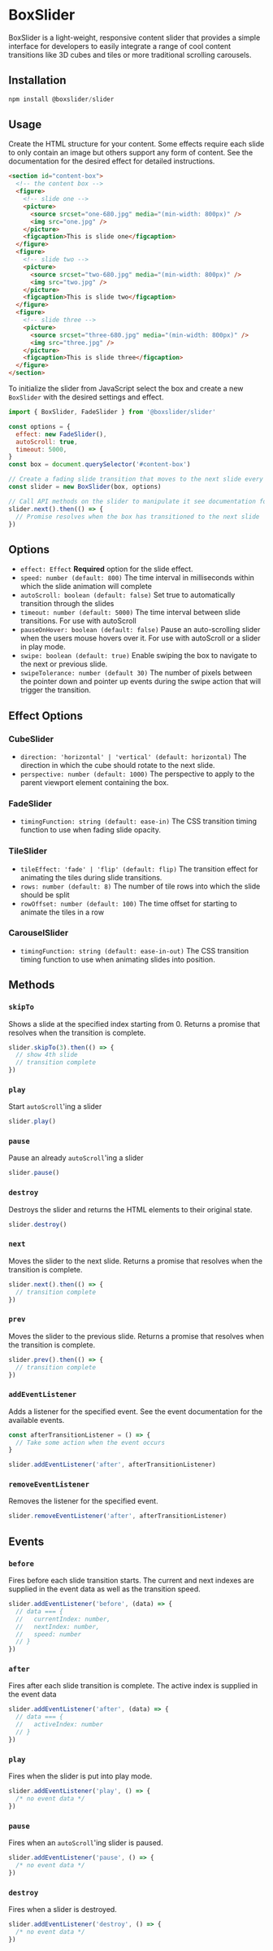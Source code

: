 # BoxSlider

BoxSlider is a light-weight, responsive content slider that provides a
simple interface for developers to easily integrate a range of cool content
transitions like 3D cubes and tiles or more traditional scrolling carousels.

## Installation

```javascript
npm install @boxslider/slider
```

## Usage

Create the HTML structure for your content. Some effects require each slide to only
contain an image but others support any form of content. See the documentation for
the desired effect for detailed instructions.

```html
<section id="content-box">
  <!-- the content box -->
  <figure>
    <!-- slide one -->
    <picture>
      <source srcset="one-680.jpg" media="(min-width: 800px)" />
      <img src="one.jpg" />
    </picture>
    <figcaption>This is slide one</figcaption>
  </figure>
  <figure>
    <!-- slide two -->
    <picture>
      <source srcset="two-680.jpg" media="(min-width: 800px)" />
      <img src="two.jpg" />
    </picture>
    <figcaption>This is slide two</figcaption>
  </figure>
  <figure>
    <!-- slide three -->
    <picture>
      <source srcset="three-680.jpg" media="(min-width: 800px)" />
      <img src="three.jpg" />
    </picture>
    <figcaption>This is slide three</figcaption>
  </figure>
</section>
```

To initialize the slider from JavaScript select the box and create a new `BoxSlider` with
the desired settings and effect.

```javascript
import { BoxSlider, FadeSlider } from '@boxslider/slider'

const options = {
  effect: new FadeSlider(),
  autoScroll: true,
  timeout: 5000,
}
const box = document.querySelector('#content-box')

// Create a fading slide transition that moves to the next slide every 5 seconds (5000ms)
const slider = new BoxSlider(box, options)

// Call API methods on the slider to manipulate it see documentation for available actions
slider.next().then(() => {
  // Promise resolves when the box has transitioned to the next slide
})
```

## Options

- `effect: Effect` **Required** option for the slide effect.
- `speed: number (default: 800)` The time interval in milliseconds within which the
  slide animation will complete
- `autoScroll: boolean (default: false)` Set true to automatically transition through
  the slides
- `timeout: number (default: 5000)` The time interval between slide transitions. For use
  with autoScroll
- `pauseOnHover: boolean (default: false)` Pause an auto-scrolling slider when the users
  mouse hovers over it. For use with autoScroll or a slider in play mode.
- `swipe: boolean (default: true)` Enable swiping the box to navigate to the next or
  previous slide.
- `swipeTolerance: number (default 30)` The number of pixels between the pointer down
  and pointer up events during the swipe action that will trigger the transition.

## Effect Options

### CubeSlider

- `direction: 'horizontal' | 'vertical' (default: horizontal)` The direction in which the
  cube should rotate to the next slide.
- `perspective: number (default: 1000)` The perspective to apply to the parent viewport
  element containing the box.

### FadeSlider

- `timingFunction: string (default: ease-in)` The CSS transition timing function to use
  when fading slide opacity.

### TileSlider

- `tileEffect: 'fade' | 'flip' (default: flip)` The transition effect for animating the tiles during
  slide transitions.
- `rows: number (default: 8)` The number of tile rows into which the slide should
  be split
- `rowOffset: number (default: 100)` The time offset for starting to animate the tiles
  in a row

### CarouselSlider

- `timingFunction: string (default: ease-in-out)` The CSS transition timing function to use
  when animating slides into position.

## Methods

### `skipTo`

Shows a slide at the specified index starting from 0. Returns a promise that resolves
when the transition is complete.

```javascript
slider.skipTo(3).then(() => {
  // show 4th slide
  // transition complete
})
```

### `play`

Start `autoScroll`'ing a slider

```javascript
slider.play()
```

### `pause`

Pause an already `autoScroll`'ing a slider

```javascript
slider.pause()
```

### `destroy`

Destroys the slider and returns the HTML elements to their original state.

```javascript
slider.destroy()
```

### `next`

Moves the slider to the next slide. Returns a promise that resolves when the transition
is complete.

```javascript
slider.next().then(() => {
  // transition complete
})
```

### `prev`

Moves the slider to the previous slide. Returns a promise that resolves when the
transition is complete.

```javascript
slider.prev().then(() => {
  // transition complete
})
```

### `addEventListener`

Adds a listener for the specified event. See the event documentation for the available
events.

```javascript
const afterTransitionListener = () => {
  // Take some action when the event occurs
}

slider.addEventListener('after', afterTransitionListener)
```

### `removeEventListener`

Removes the listener for the specified event.

```javascript
slider.removeEventListener('after', afterTransitionListener)
```

## Events

### `before`

Fires before each slide transition starts. The current and next indexes are supplied in the
event data as well as the transition speed.

```javascript
slider.addEventListener('before', (data) => {
  // data === {
  //   currentIndex: number,
  //   nextIndex: number,
  //   speed: number
  // }
})
```

### `after`

Fires after each slide transition is complete. The active index is supplied in the event
data

```javascript
slider.addEventListener('after', (data) => {
  // data === {
  //   activeIndex: number
  // }
})
```

### `play`

Fires when the slider is put into play mode.

```javascript
slider.addEventListener('play', () => {
  /* no event data */
})
```

### `pause`

Fires when an `autoScroll`'ing slider is paused.

```javascript
slider.addEventListener('pause', () => {
  /* no event data */
})
```

### `destroy`

Fires when a slider is destroyed.

```javascript
slider.addEventListener('destroy', () => {
  /* no event data */
})
```
